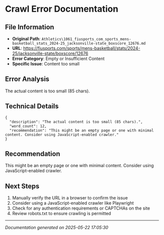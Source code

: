# Crawl Error Documentation

## File Information
- **Original Path**: `Athletics\1061_fiusports_com_sports_mens-basketball_stats_2024-25_jacksonville-state_boxscore_12676.md`
- **URL**: https://fiusports.com/sports/mens-basketball/stats/2024-25/jacksonville-state/boxscore/12676
- **Error Category**: Empty or Insufficient Content
- **Specific Issue**: Content too small

## Error Analysis
The actual content is too small (85 chars).

## Technical Details
```
{
  "description": "The actual content is too small (85 chars).",
  "word_count": 12,
  "recommendation": "This might be an empty page or one with minimal content. Consider using JavaScript-enabled crawler."
}
```

## Recommendation
This might be an empty page or one with minimal content. Consider using JavaScript-enabled crawler.

## Next Steps
1. Manually verify the URL in a browser to confirm the issue
2. Consider using a JavaScript-enabled crawler like Playwright
3. Check for any authentication requirements or CAPTCHAs on the site
4. Review robots.txt to ensure crawling is permitted

---
*Documentation generated on 2025-05-22 17:05:30*
